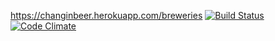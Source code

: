 https://changinbeer.herokuapp.com/breweries
[![Build Status](https://travis-ci.org/Coolnesss/wadror.svg?branch=master)](https://travis-ci.org/Coolnesss/wadror/)
[![Code Climate](https://codeclimate.com/github/mluukkai/ratebeer-public.png)](https://codeclimate.com/github/coolnesss/wadror)
